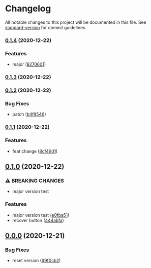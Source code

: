 # Changelog

All notable changes to this project will be documented in this file. See [standard-version](https://github.com/conventional-changelog/standard-version) for commit guidelines.

### [0.1.4](https://github.com/fborges42/semantic-versioning/compare/v0.1.3...v0.1.4) (2020-12-22)


### Features

* major ([9270601](https://github.com/fborges42/semantic-versioning/commit/92706014749b7e862935c42ae4d3ec9166407b9a))

### [0.1.3](https://github.com/fborges42/semantic-versioning/compare/v0.1.2...v0.1.3) (2020-12-22)

### [0.1.2](https://github.com/fborges42/semantic-versioning/compare/v0.1.1...v0.1.2) (2020-12-22)


### Bug Fixes

* patch ([b4f8546](https://github.com/fborges42/semantic-versioning/commit/b4f8546e5087db3f8db564a710dbcad0b2e4bb62))

### [0.1.1](https://github.com/fborges42/semantic-versioning/compare/v0.1.0...v0.1.1) (2020-12-22)


### Features

* feat change ([8cf49d1](https://github.com/fborges42/semantic-versioning/commit/8cf49d1ffdccadb14f770ffe2f2bf4cb87cc3e23))

## [0.1.0](https://github.com/fborges42/semantic-versioning/compare/v0.0.0...v0.1.0) (2020-12-22)


### ⚠ BREAKING CHANGES

* major version test

### Features

* major version test ([e0fba51](https://github.com/fborges42/semantic-versioning/commit/e0fba51c361fb03903ef1a47dbf8dfa8f80e4794))
* recover button ([444abfa](https://github.com/fborges42/semantic-versioning/commit/444abfa89ba774f02b62a144ad9a818e85357485))

## [0.0.0](https://github.com/fborges42/semantic-versioning/compare/v0.0.3...v0.0.0) (2020-12-21)


### Bug Fixes

* reset version ([69f0cb2](https://github.com/fborges42/semantic-versioning/commit/69f0cb2403e879ad7540222fcf3c31c444d907eb))
